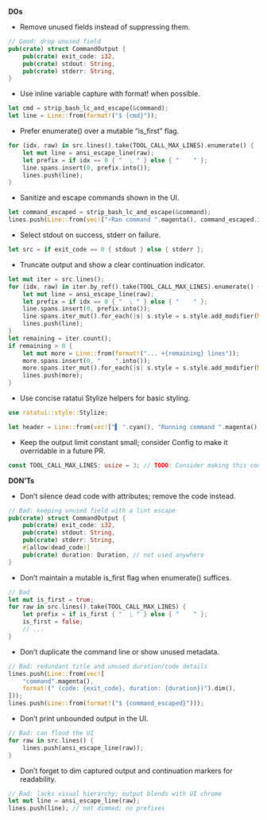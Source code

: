 **DOs**

- Remove unused fields instead of suppressing them.
```rust
// Good: drop unused field
pub(crate) struct CommandOutput {
    pub(crate) exit_code: i32,
    pub(crate) stdout: String,
    pub(crate) stderr: String,
}
```

- Use inline variable capture with format! when possible.
```rust
let cmd = strip_bash_lc_and_escape(&command);
let line = Line::from(format!("$ {cmd}"));
```

- Prefer enumerate() over a mutable “is_first” flag.
```rust
for (idx, raw) in src.lines().take(TOOL_CALL_MAX_LINES).enumerate() {
    let mut line = ansi_escape_line(raw);
    let prefix = if idx == 0 { "  ⎿ " } else { "    " };
    line.spans.insert(0, prefix.into());
    lines.push(line);
}
```

- Sanitize and escape commands shown in the UI.
```rust
let command_escaped = strip_bash_lc_and_escape(&command);
lines.push(Line::from(vec!["⚡Ran command ".magenta(), command_escaped.into()]));
```

- Select stdout on success, stderr on failure.
```rust
let src = if exit_code == 0 { stdout } else { stderr };
```

- Truncate output and show a clear continuation indicator.
```rust
let mut iter = src.lines();
for (idx, raw) in iter.by_ref().take(TOOL_CALL_MAX_LINES).enumerate() {
    let mut line = ansi_escape_line(raw);
    let prefix = if idx == 0 { "  ⎿ " } else { "    " };
    line.spans.insert(0, prefix.into());
    line.spans.iter_mut().for_each(|s| s.style = s.style.add_modifier(Modifier::DIM));
    lines.push(line);
}
let remaining = iter.count();
if remaining > 0 {
    let mut more = Line::from(format!("... +{remaining} lines"));
    more.spans.insert(0, "    ".into());
    more.spans.iter_mut().for_each(|s| s.style = s.style.add_modifier(Modifier::DIM));
    lines.push(more);
}
```

- Use concise ratatui Stylize helpers for basic styling.
```rust
use ratatui::style::Stylize;

let header = Line::from(vec!["▌ ".cyan(), "Running command ".magenta(), command_escaped.into()]);
```

- Keep the output limit constant small; consider Config to make it overridable in a future PR.
```rust
const TOOL_CALL_MAX_LINES: usize = 3; // TODO: Consider making this configurable.
```


**DON’Ts**

- Don’t silence dead code with attributes; remove the code instead.
```rust
// Bad: keeping unused field with a lint escape
pub(crate) struct CommandOutput {
    pub(crate) exit_code: i32,
    pub(crate) stdout: String,
    pub(crate) stderr: String,
    #[allow(dead_code)]
    pub(crate) duration: Duration, // not used anywhere
}
```

- Don’t maintain a mutable is_first flag when enumerate() suffices.
```rust
// Bad
let mut is_first = true;
for raw in src.lines().take(TOOL_CALL_MAX_LINES) {
    let prefix = if is_first { "  ⎿ " } else { "    " };
    is_first = false;
    // ...
}
```

- Don’t duplicate the command line or show unused metadata.
```rust
// Bad: redundant title and unused duration/code details
lines.push(Line::from(vec![
    "command".magenta(),
    format!(" (code: {exit_code}, duration: {duration})").dim(),
]));
lines.push(Line::from(format!("$ {command_escaped}")));
```

- Don’t print unbounded output in the UI.
```rust
// Bad: can flood the UI
for raw in src.lines() {
    lines.push(ansi_escape_line(raw));
}
```

- Don’t forget to dim captured output and continuation markers for readability.
```rust
// Bad: lacks visual hierarchy; output blends with UI chrome
let mut line = ansi_escape_line(raw);
lines.push(line); // not dimmed; no prefixes
```
